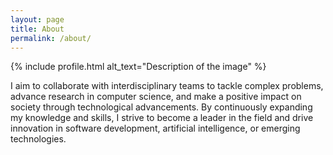 ```yaml
---
layout: page
title: About
permalink: /about/
---
```

{% include profile.html   alt_text="Description of the image" %}

I aim to collaborate with interdisciplinary teams to tackle complex problems, advance research in computer science, and make a positive impact on society through technological advancements. By continuously expanding my knowledge and skills, I strive to become a leader in the field and drive innovation in software development, artificial intelligence, or emerging technologies.


[jekyll-organization]: https://github.com/jekyll
